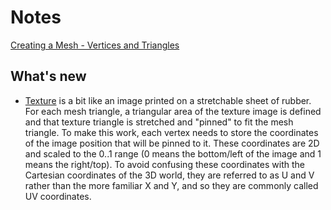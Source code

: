 # Notes

[Creating a Mesh - Vertices and Triangles](https://catlikecoding.com/unity/tutorials/procedural-meshes/creating-a-mesh/)

## What's new
- [Texture](https://docs.unity3d.com/Manual/AnatomyofaMesh.html) is a bit like an image printed on a stretchable sheet of rubber. For each mesh triangle, a triangular area of the texture image is defined and that texture triangle is stretched and "pinned" to fit the mesh triangle. To make this work, each vertex needs to store the coordinates of the image position that will be pinned to it. These coordinates are 2D and scaled to the 0..1 range (0 means the bottom/left of the image and 1 means the right/top). To avoid confusing these coordinates with the Cartesian coordinates of the 3D world, they are referred to as U and V rather than the more familiar X and Y, and so they are commonly called UV coordinates.
